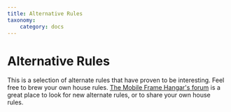```yaml
---
title: Alternative Rules
taxonomy:
    category: docs
---
```

# Alternative Rules

This is a selection of alternate rules that have proven to be interesting. Feel free to brew your own house rules. [The Mobile Frame Hangar's forum](http://www.mobileframehangar.com/hangar.html) is a great place to look for new alternate rules, or to share your own house rules.
